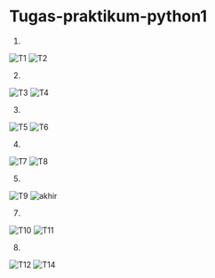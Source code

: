 # Tugas-praktikum-python1

1.

![T1](https://user-images.githubusercontent.com/91968610/141810928-ae8de87c-03a8-48ea-b569-6c190d2689d7.png)
![T2](https://user-images.githubusercontent.com/91968610/141810992-7bcc9554-8cf0-4830-b6c0-95773fdcf40e.png)

2. 

![T3](https://user-images.githubusercontent.com/91968610/141811042-23c811cb-f45f-4bf4-a6f5-7949683e9d45.png)
 ![T4](https://user-images.githubusercontent.com/91968610/141811083-8716bcfa-dc28-4e91-8f3c-d1689882e9fb.png)

3. 


![T5](https://user-images.githubusercontent.com/91968610/141811108-34dde1b6-c113-49e2-b45a-e9261c19a70f.png)
   ![T6](https://user-images.githubusercontent.com/91968610/141811147-b3816fb2-28bf-4e33-9b4e-dcaafa75bcc0.png)

4.

![T7](https://user-images.githubusercontent.com/91968610/141811192-5aee5752-0ae7-40a8-bfee-b18ee22b4320.png)
   ![T8](https://user-images.githubusercontent.com/91968610/141811241-e60a7a20-2c60-4769-bd09-521ab1a3b2a5.png)

5. 
![T9](https://user-images.githubusercontent.com/91968610/141811293-2aa12811-6cea-4265-82ed-7ce860ba1db4.png)
![akhir](https://user-images.githubusercontent.com/91968610/141814040-c2f8d316-73aa-4522-885f-c70c03eb3f17.png)

   

7. 

![T10](https://user-images.githubusercontent.com/91968610/141811780-e5c6d511-ee14-44e1-aec0-7d9372294d57.png)
   ![T11](https://user-images.githubusercontent.com/91968610/141811849-d8890bef-00c5-40cc-8ea9-0e22846f2db4.png)
   
8. 


![T12](https://user-images.githubusercontent.com/91968610/141812000-e66c8d8d-f7f7-40d9-8ef5-38f324c32bb1.png)
   ![T14](https://user-images.githubusercontent.com/91968610/141812080-4602b650-f456-4496-ac4e-c4866cedb54f.png)

